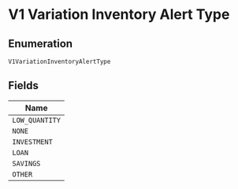 
# V1 Variation Inventory Alert Type

## Enumeration

`V1VariationInventoryAlertType`

## Fields

| Name |
|  --- |
| `LOW_QUANTITY` |
| `NONE` |
| `INVESTMENT` |
| `LOAN` |
| `SAVINGS` |
| `OTHER` |

